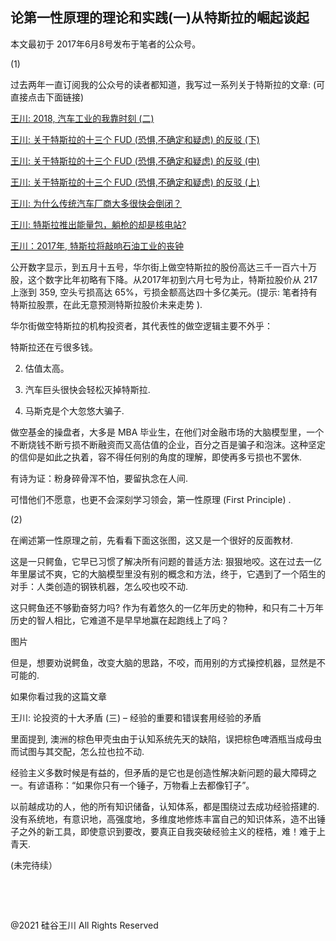 ## 论第一性原理的理论和实践(一)从特斯拉的崛起谈起

本文最初于 2017年6月8号发布于笔者的公众号。

(1)

过去两年一直订阅我的公众号的读者都知道，我写过一系列关于特斯拉的文章: (可直接点击下面链接)

<a href="https://chuan.us/archives/305">王川: 2018, 汽车工业的我靠时刻 (二)</a>

<a href="https://chuan.us/archives/310">王川: 关于特斯拉的十三个 FUD (恐惧,不确定和疑虑) 的反驳 (下)</a>

<a href="https://chuan.us/archives/313">王川: 关于特斯拉的十三个 FUD (恐惧,不确定和疑虑) 的反驳 (中)</a>

<a href="https://chuan.us/archives/315">王川: 关于特斯拉的十三个 FUD (恐惧,不确定和疑虑) 的反驳 (上)</a>

<a href="https://chuan.us/archives/221">王川: 为什么传统汽车厂商大多很快会倒闭？</a>

<a href="https://chuan.us/archives/331">王川: 特斯拉推出能量包，躺枪的却是核电站?</a>

<a href="https://chuan.us/archives/333">王川：2017年, 特斯拉将敲响石油工业的丧钟</a>

公开数字显示，到五月十五号，华尔街上做空特斯拉的股份高达三千一百六十万股，这个数字比年初略有下降。从2017年初到六月七号为止，特斯拉股价从
217 上涨到 359, 空头亏损高达 65%，亏损金额高达四十多亿美元。(提示: 笔者持有特斯拉股票，在此无意预测特斯拉股价未来走势 ).

华尔街做空特斯拉的机构投资者，其代表性的做空逻辑主要不外乎：

特斯拉还在亏很多钱。

2. 估值太高。

3. 汽车巨头很快会轻松灭掉特斯拉.

4. 马斯克是个大忽悠大骗子.

做空基金的操盘者，大多是 MBA 毕业生，在他们对金融市场的大脑模型里，一个不断烧钱不断亏损不断融资而又高估值的企业，百分之百是骗子和泡沫。这种坚定的信仰是如此之执着，容不得任何别的角度的理解，即使再多亏损也不罢休.

有诗为证：粉身碎骨浑不怕，要留执念在人间.

可惜他们不愿意，也更不会深刻学习领会，第一性原理 (First Principle) .

(2)

在阐述第一性原理之前，先看看下面这张图，这又是一个很好的反面教材.

这是一只鳄鱼，它早已习惯了解决所有问题的普适方法: 狠狠地咬。这在过去一亿年里屡试不爽，它的大脑模型里没有别的概念和方法，终于，它遇到了一个陌生的对手：人类创造的钢铁机器，怎么咬也咬不动.

这只鳄鱼还不够勤奋努力吗? 作为有着悠久的一亿年历史的物种，和只有二十万年历史的智人相比，它难道不是早早地赢在起跑线上了吗？

图片

但是，想要劝说鳄鱼，改变大脑的思路，不咬，而用别的方式操控机器，显然是不可能的.

如果你看过我的这篇文章

王川: 论投资的十大矛盾 (三) &#8211; 经验的重要和错误套用经验的矛盾

里面提到, 澳洲的棕色甲壳虫由于认知系统先天的缺陷，误把棕色啤酒瓶当成母虫而试图与其交配，怎么拉也拉不动.

经验主义多数时候是有益的，但矛盾的是它也是创造性解决新问题的最大障碍之一。有谚语称：“如果你只有一个锤子，万物看上去都像钉子”。

以前越成功的人，他的所有知识储备，认知体系，都是围绕过去成功经验搭建的.
没有系统地，有意识地，高强度地，多维度地修炼丰富自己的知识体系，造不出锤子之外的新工具，即使意识到要改，要真正自我突破经验主义的桎梏，难！难于上青天.

(未完待续）

&nbsp;

&nbsp;

@2021 硅谷王川 All Rights Reserved

